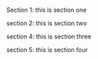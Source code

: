 Section 1: this is section one

section 2: this is section two

section 4: this is section three

section 5: this is section four
